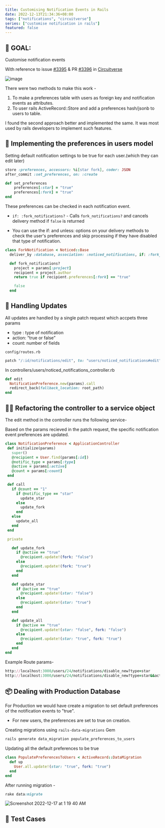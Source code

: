 ```yaml
---
title: Customising Notification Events in Rails
date: 2022-12-13T21:34:36+08:00
tags: ["notifications", "circuitverse"]
series: ["customise notification in rails"]
featured: false
---
```

## 🎯 GOAL: 
Customise notification events

With reference to issue [#3395](https://github.com/CircuitVerse/CircuitVerse/issues/3395)
& PR [#3396](https://github.com/CircuitVerse/CircuitVerse/pull/3396) in [Circuitverse](https://circuitverse.org/)

![image](https://user-images.githubusercontent.com/85568177/208179472-400da83b-f59c-4f9a-bf9b-4244fe55f6c4.jpg)

There were two methods to make this work -

1. To make a preferences table with users as foreign key and notification events as attributes.
2. To user rails ActiveRecord::Store and add a preferences hash/jsonb to users to table.

I found the second approach better and implemented the same. It was most used by rails developers to implement such features.

## 👤 Implementing the preferences in users model
Setting default notification settings to be true for each user.(which they can edit later)

```ruby
store :preferences, accessors: %i[star fork], coder: JSON
after_commit :set_preferences, on: :create

def set_preferences
    preferences[:star] = "true"
    preferences[:fork] = "true"
end
```

These preferences can be checked in each notification event.

- `if: :fork_notifications?` - Calls `fork_notifications?` and cancels delivery method if `false` is returned

- You can use the if: and unless: options on your delivery methods to check the user's preferences and skip processing if they have disabled that type of notification.


```ruby
class ForkNotification < Noticed::Base
  deliver_by :database, association: :noticed_notifications, if: :fork_notifications?

  def fork_notifications?
    project = params[:project]
    recipient = project.author
    return true if recipient.preferences[:fork] == "true"

    false
  end

```



## 🤹 Handling Updates

All updates are handled by a single patch request which accpets three params

- type : type of notification
- action: “true or false”
- count: number of fields

`config/routes.rb`

```ruby
patch "/:id/notifications/edit", to: "users/noticed_notifications#edit", as: "edit_notifications"
```


In 
controllers/users/noticed_notifications_controller.rb


```ruby
def edit
  NotificationPreference.new(params).call
  redirect_back(fallback_location: root_path)
end
```

## 👨‍🔧 Refactoring the controller to a service object

The edit method in the controller runs the following service-

Based on the params recieved in the patch request, the specific notification event preferences are updated.

 ```ruby
class NotificationPreference < ApplicationController
  def initialize(params)
    super()
    @recipient = User.find(params[:id])
    @notific_type = params[:type]
    @active = params[:active]
    @count = params[:count]
  end

  def call
    if @count == "1"
      if @notific_type == "star"
        update_star
      else
        update_fork
      end
    else
      update_all
    end
  end

  private

    def update_fork
      if @active == "true"
        @recipient.update!(fork: "false")
      else
        @recipient.update!(fork: "true")
      end
    end

    def update_star
      if @active == "true"
        @recipient.update!(star: "false")
      else
        @recipient.update!(star: "true")
      end
    end

    def update_all
      if @active == "true"
        @recipient.update!(star: "false", fork: "false")
      else
        @recipient.update!(star: "true", fork: "true")
      end
    end
end
```

Example Route params- 

```ruby
http://localhost:3000/users/24/notifications/disable_new?type=star
http://localhost:3000/users/24/notifications/disable_new?type=star&&action=true&&count=1
```

## 📦 Dealing with Production Database

For Production we would have create a migration to set default preferences of the notification events to "true". 
- For new users, the preferences are set to true on creation.

Creating migrations using `rails-data-migrations` Gem

```bash
rails generate data_migration populate_preferences_to_users
```

Updating all the default preferences to be true

```ruby
class PopulatePreferencesToUsers < ActiveRecord::DataMigration
  def up
    User.all.update!(star: "true", fork: "true")
  end
end
```

After running migration - 
```ruby
rake data:migrate
```


![Screenshot 2022-12-17 at 1 19 40 AM](https://user-images.githubusercontent.com/85568177/208177880-e72178ca-6586-4f08-af69-5e4c7d87274b.png)


## 📝 Test Cases

















